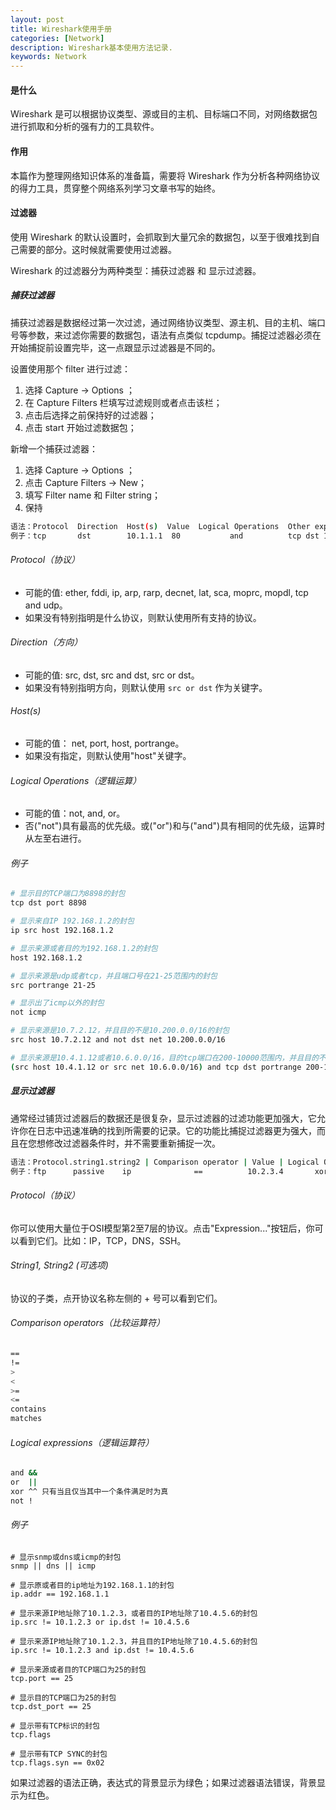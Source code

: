 ```yaml
---
layout: post
title: Wireshark使用手册
categories: [Network]
description: Wireshark基本使用方法记录.
keywords: Network
---
```


#### 是什么

Wireshark 是可以根据协议类型、源或目的主机、目标端口不同，对网络数据包进行抓取和分析的强有力的工具软件。

#### 作用

本篇作为整理网络知识体系的准备篇，需要将 Wireshark 作为分析各种网络协议的得力工具，贯穿整个网络系列学习文章书写的始终。

#### 过滤器

使用 Wireshark 的默认设置时，会抓取到大量冗余的数据包，以至于很难找到自己需要的部分。这时候就需要使用过滤器。

Wireshark 的过滤器分为两种类型：捕获过滤器 和 显示过滤器。

##### 捕获过滤器

捕获过滤器是数据经过第一次过滤，通过网络协议类型、源主机、目的主机、端口号等参数，来过滤你需要的数据包，语法有点类似 tcpdump。捕捉过滤器必须在开始捕捉前设置完毕，这一点跟显示过滤器是不同的。 

设置使用那个 filter 进行过滤：
1. 选择 Capture -> Options ；
2. 在 Capture Filters 栏填写过滤规则或者点击该栏；
3. 点击后选择之前保持好的过滤器；
4. 点击 start 开始过滤数据包；

新增一个捕获过滤器：
1. 选择 Capture -> Options ；
2. 点击 Capture Filters -> New；
3. 填写 Filter name 和 Filter string；
4. 保持

```bash
语法：Protocol  Direction  Host(s)  Value  Logical Operations  Other expression
例子：tcp       dst        10.1.1.1  80           and          tcp dst 10.2.2.2 3128
```

###### Protocol（协议）
* 可能的值: ether, fddi, ip, arp, rarp, decnet, lat, sca, moprc, mopdl, tcp and udp。
* 如果没有特别指明是什么协议，则默认使用所有支持的协议。

###### Direction（方向）
* 可能的值: src, dst, src and dst, src or dst。
* 如果没有特别指明方向，则默认使用 `src or dst` 作为关键字。

###### Host(s)
* 可能的值： net, port, host, portrange。
* 如果没有指定，则默认使用"host"关键字。

###### Logical Operations（逻辑运算）
* 可能的值：not, and, or。
* 否("not")具有最高的优先级。或("or")和与("and")具有相同的优先级，运算时从左至右进行。

###### 例子
```bash
# 显示目的TCP端口为8898的封包
tcp dst port 8898

# 显示来自IP 192.168.1.2的封包
ip src host 192.168.1.2

# 显示来源或者目的为192.168.1.2的封包
host 192.168.1.2

# 显示来源是udp或者tcp，并且端口号在21-25范围内的封包
src portrange 21-25

# 显示出了icmp以外的封包
not icmp

# 显示来源是10.7.2.12，并且目的不是10.200.0.0/16的封包
src host 10.7.2.12 and not dst net 10.200.0.0/16

# 显示来源是10.4.1.12或者10.6.0.0/16，目的tcp端口在200-10000范围内，并且目的不是10.0.0.0/8的封包
(src host 10.4.1.12 or src net 10.6.0.0/16) and tcp dst portrange 200-10000 and dst net 10.0.0.0/8
```


##### 显示过滤器

通常经过铺货过滤器后的数据还是很复杂，显示过滤器的过滤功能更加强大，它允许你在日志中迅速准确的找到所需要的记录。它的功能比捕捉过滤器更为强大，而且在您想修改过滤器条件时，并不需要重新捕捉一次。

```bash
语法：Protocol.string1.string2 | Comparison operator | Value | Logical Operations | Other expression
例子：ftp      passive    ip              ==          10.2.3.4       xor                  icmp.type
```

###### Protocol（协议）
你可以使用大量位于OSI模型第2至7层的协议。点击"Expression..."按钮后，你可以看到它们。比如：IP，TCP，DNS，SSH。

###### String1, String2 (可选项)
协议的子类，点开协议名称左侧的 + 号可以看到它们。

###### Comparison operators（比较运算符）
```bash
== 
!=
>
<
>=
<=
contains
matches
```

###### Logical expressions（逻辑运算符）
```bash
and &&
or  ||
xor ^^ 只有当且仅当其中一个条件满足时为真
not !
```

###### 例子
```
# 显示snmp或dns或icmp的封包
snmp || dns || icmp 

# 显示原或者目的ip地址为192.168.1.1的封包
ip.addr == 192.168.1.1

# 显示来源IP地址除了10.1.2.3，或者目的IP地址除了10.4.5.6的封包
ip.src != 10.1.2.3 or ip.dst != 10.4.5.6

# 显示来源IP地址除了10.1.2.3，并且目的IP地址除了10.4.5.6的封包
ip.src != 10.1.2.3 and ip.dst != 10.4.5.6

# 显示来源或者目的TCP端口为25的封包
tcp.port == 25

# 显示目的TCP端口为25的封包
tcp.dst_port == 25

# 显示带有TCP标识的封包
tcp.flags 

# 显示带有TCP SYNC的封包
tcp.flags.syn == 0x02
```

如果过滤器的语法正确，表达式的背景显示为绿色；如果过滤器语法错误，背景显示为红色。
